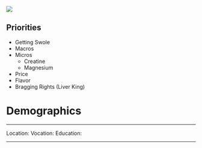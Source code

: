 <img src='https://avataaars.io/?avatarStyle=Circle&topType=ShortHairShortWaved&accessoriesType=Blank&hairColor=SilverGray&facialHairType=Blank&clotheType=ShirtScoopNeck&clotheColor=Gray01&eyeType=Default&eyebrowType=Default&mouthType=Smile&skinColor=DarkBrown'
/>
## Priorities
- Getting Swole
- Macros
- Micros
	- Creatine
	- Magnesium
- Price
- Flavor
- Bragging Rights (Liver King)
# Demographics
---
Location: 
Vocation:
Education:

---